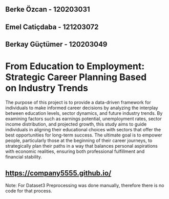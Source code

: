 ## Berke Özcan - 120203031
## Emel Catiçdaba - 121203072
## Berkay Güçtümer - 120203049

# From Education to Employment: Strategic Career Planning Based on Industry Trends
The purpose of this project is to provide a data-driven framework for individuals to make informed career decisions by analyzing the interplay between education levels, sector dynamics, and future industry trends. By examining factors such as earnings potential, unemployment rates, sector income distribution, and projected growth, this study aims to guide individuals in aligning their educational choices with sectors that offer the best opportunities for long-term success. The ultimate goal is to empower people, particularly those at the beginning of their career journeys, to strategically plan their paths in a way that balances personal aspirations with economic realities, ensuring both professional fulfillment and financial stability.


## https://company5555.github.io/


Note: For Dataset3 Preprocessing was done manually, therefore there is no code for that process. 
